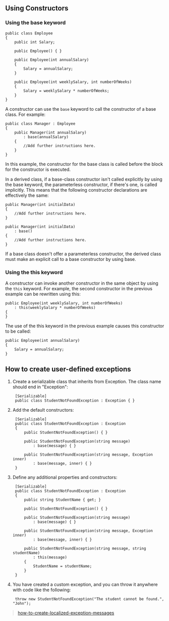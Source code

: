 ## Using Constructors 

### Using the base keyword

    public class Employee
    {
        public int Salary;

        public Employee() { }

        public Employee(int annualSalary)
        {
            Salary = annualSalary;
        }

        public Employee(int weeklySalary, int numberOfWeeks)
        {
            Salary = weeklySalary * numberOfWeeks;
        }
    }

A constructor can use the `base` keyword to call the constructor of a base class. For example:

    public class Manager : Employee
    {
        public Manager(int annualSalary)
            : base(annualSalary)
        {
            //Add further instructions here.
        }
    }    

In this example, the constructor for the base class is called before the block for the constructor is executed.     

In a derived class, if a base-class constructor isn't called explicitly by using the base keyword, the parameterless constructor, if there's one, is called implicitly. This means that the following constructor declarations are effectively the same:

    public Manager(int initialData)
    {
        //Add further instructions here.
    }

    public Manager(int initialData)
        : base()
    {
        //Add further instructions here.
    }    

If a base class doesn't offer a parameterless constructor, the derived class must make an explicit call to a base constructor by using base.    

### Using the this keyword

A constructor can invoke another constructor in the same object by using the `this` keyword. For example, the second constructor in the previous example can be rewritten using this:

    public Employee(int weeklySalary, int numberOfWeeks)
        : this(weeklySalary * numberOfWeeks)
    {
    }

The use of the this keyword in the previous example causes this constructor to be called:

    public Employee(int annualSalary)
    {
        Salary = annualSalary;
    }    

## How to create user-defined exceptions

1. Create a serializable class that inherits from Exception. The class name should end in "Exception":

        [Serializable]
        public class StudentNotFoundException : Exception { }

2. Add the default constructors:

        [Serializable]
        public class StudentNotFoundException : Exception
        {
            public StudentNotFoundException() { }

            public StudentNotFoundException(string message)
                : base(message) { }

            public StudentNotFoundException(string message, Exception inner)
                : base(message, inner) { }
        }        

3. Define any additional properties and constructors:

        [Serializable]
        public class StudentNotFoundException : Exception
        {
            public string StudentName { get; }

            public StudentNotFoundException() { }

            public StudentNotFoundException(string message)
                : base(message) { }

            public StudentNotFoundException(string message, Exception inner)
                : base(message, inner) { }

            public StudentNotFoundException(string message, string studentName)
                : this(message)
            {
                StudentName = studentName;
            }
        }    

4. You have created a custom exception, and you can throw it anywhere with code like the following:

        throw new StudentNotFoundException("The student cannot be found.", "John");

> [how-to-create-localized-exception-messages](https://docs.microsoft.com/en-us/dotnet/standard/exceptions/how-to-create-localized-exception-messages)        

